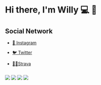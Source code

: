 # Hi there, I'm Willy 💻 👋

## Social Network

- <a href="https://instagram.com/iwilly_cf">📸 Instagram</a>
- <a href="https://twitter.com/iwilly_cf">🐦 Twitter</a>
- <a href="https://www.strava.com/athletes/25948960">🏃‍♂️Strava</a>

  ##
 
<div> 

  <a href="https://instagram.com/iwilly_cf" target="_blank"><img src="https://img.shields.io/badge/-Instagram-%23E4405F?style=for-the-badge&logo=instagram&logoColor=white" target="_blank"></a>
    <a href="https://www.twitter.com/iwilly_cf" target="_blank"><img src="https://img.shields.io/badge/Twitter-00ACEE?style=for-the-badge&logo=twitter&logoColor=white" target="_blank"></a>
  <a href = "mailto:willy.cardil.wc@gmail.com"><img src="https://img.shields.io/badge/-Gmail-%23333?style=for-the-badge&logo=gmail&logoColor=white" target="_blank"></a>
  <a href="https://www.linkedin.com/in/gcf4" target="_blank"><img src="https://img.shields.io/badge/-LinkedIn-%230077B5?style=for-the-badge&logo=linkedin&logoColor=white" target="_blank"></a> 
 
 
</div>


<!--
**wearphonewilly/wearphonewilly** is a ✨ _special_ ✨ repository because its `README.md` (this file) appears on your GitHub profile.

Here are some ideas to get you started:

- 🔭 I’m currently working on ...
- 🌱 I’m currently learning ...
- 👯 I’m looking to collaborate on ...
- 🤔 I’m looking for help with ...
- 💬 Ask me about ...
- 📫 How to reach me: ...
- 😄 Pronouns: ...
- ⚡ Fun fact: ...
-->
